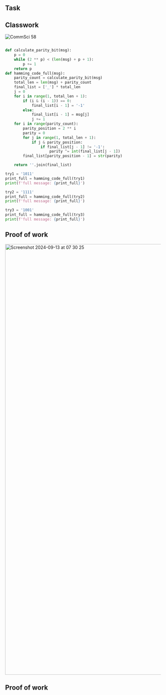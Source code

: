 ## Task


## Classwork

![CommSci 58](https://github.com/user-attachments/assets/aaf9dc45-f21b-4488-8d78-a39f71c8a2cd)

```.py

def calculate_parity_bit(msg):
    p = 0
    while (2 ** p) < (len(msg) + p + 1):
        p += 1
    return p
def hamming_code_full(msg):
    parity_count = calculate_parity_bit(msg)
    total_len = len(msg) + parity_count
    final_list = ['_'] * total_len
    j = 0
    for i in range(1, total_len + 1):
        if (i & (i - 1)) == 0:
            final_list[i - 1] = '-1'
        else:
            final_list[i - 1] = msg[j]
            j += 1
    for i in range(parity_count):
        parity_position = 2 ** i
        parity = 0
        for j in range(1, total_len + 1):
            if j & parity_position:
                if final_list[j - 1] != '-1':
                    parity ^= int(final_list[j - 1])
        final_list[parity_position - 1] = str(parity)

    return ''.join(final_list)

try1 = '1011'
print_full = hamming_code_full(try1)
print(f'full message: {print_full}')

try2 = '1111'
print_full = hamming_code_full(try2)
print(f'full message: {print_full}')

try3 = '1001'
print_full = hamming_code_full(try3)
print(f'full message: {print_full}')

```
## Proof of work
<img width="1393" alt="Screenshot 2024-09-13 at 07 30 25" src="https://github.com/user-attachments/assets/04267eb0-5d49-4591-8659-04d4a97d34c3">


## Proof of work
